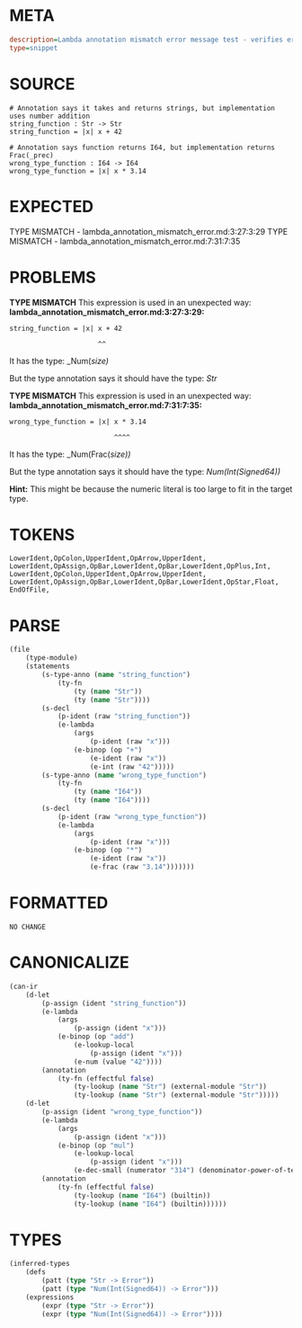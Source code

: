 # META
~~~ini
description=Lambda annotation mismatch error message test - verifies error messages assume annotation is correct and implementation is wrong
type=snippet
~~~
# SOURCE
~~~roc
# Annotation says it takes and returns strings, but implementation uses number addition
string_function : Str -> Str
string_function = |x| x + 42

# Annotation says function returns I64, but implementation returns Frac(_prec)
wrong_type_function : I64 -> I64
wrong_type_function = |x| x * 3.14
~~~
# EXPECTED
TYPE MISMATCH - lambda_annotation_mismatch_error.md:3:27:3:29
TYPE MISMATCH - lambda_annotation_mismatch_error.md:7:31:7:35
# PROBLEMS
**TYPE MISMATCH**
This expression is used in an unexpected way:
**lambda_annotation_mismatch_error.md:3:27:3:29:**
```roc
string_function = |x| x + 42
```
                          ^^

It has the type:
    _Num(_size)_

But the type annotation says it should have the type:
    _Str_

**TYPE MISMATCH**
This expression is used in an unexpected way:
**lambda_annotation_mismatch_error.md:7:31:7:35:**
```roc
wrong_type_function = |x| x * 3.14
```
                              ^^^^

It has the type:
    _Num(Frac(_size))_

But the type annotation says it should have the type:
    _Num(Int(Signed64))_

**Hint:** This might be because the numeric literal is too large to fit in the target type.

# TOKENS
~~~zig
LowerIdent,OpColon,UpperIdent,OpArrow,UpperIdent,
LowerIdent,OpAssign,OpBar,LowerIdent,OpBar,LowerIdent,OpPlus,Int,
LowerIdent,OpColon,UpperIdent,OpArrow,UpperIdent,
LowerIdent,OpAssign,OpBar,LowerIdent,OpBar,LowerIdent,OpStar,Float,
EndOfFile,
~~~
# PARSE
~~~clojure
(file
	(type-module)
	(statements
		(s-type-anno (name "string_function")
			(ty-fn
				(ty (name "Str"))
				(ty (name "Str"))))
		(s-decl
			(p-ident (raw "string_function"))
			(e-lambda
				(args
					(p-ident (raw "x")))
				(e-binop (op "+")
					(e-ident (raw "x"))
					(e-int (raw "42")))))
		(s-type-anno (name "wrong_type_function")
			(ty-fn
				(ty (name "I64"))
				(ty (name "I64"))))
		(s-decl
			(p-ident (raw "wrong_type_function"))
			(e-lambda
				(args
					(p-ident (raw "x")))
				(e-binop (op "*")
					(e-ident (raw "x"))
					(e-frac (raw "3.14")))))))
~~~
# FORMATTED
~~~roc
NO CHANGE
~~~
# CANONICALIZE
~~~clojure
(can-ir
	(d-let
		(p-assign (ident "string_function"))
		(e-lambda
			(args
				(p-assign (ident "x")))
			(e-binop (op "add")
				(e-lookup-local
					(p-assign (ident "x")))
				(e-num (value "42"))))
		(annotation
			(ty-fn (effectful false)
				(ty-lookup (name "Str") (external-module "Str"))
				(ty-lookup (name "Str") (external-module "Str")))))
	(d-let
		(p-assign (ident "wrong_type_function"))
		(e-lambda
			(args
				(p-assign (ident "x")))
			(e-binop (op "mul")
				(e-lookup-local
					(p-assign (ident "x")))
				(e-dec-small (numerator "314") (denominator-power-of-ten "2") (value "3.14"))))
		(annotation
			(ty-fn (effectful false)
				(ty-lookup (name "I64") (builtin))
				(ty-lookup (name "I64") (builtin))))))
~~~
# TYPES
~~~clojure
(inferred-types
	(defs
		(patt (type "Str -> Error"))
		(patt (type "Num(Int(Signed64)) -> Error")))
	(expressions
		(expr (type "Str -> Error"))
		(expr (type "Num(Int(Signed64)) -> Error"))))
~~~
